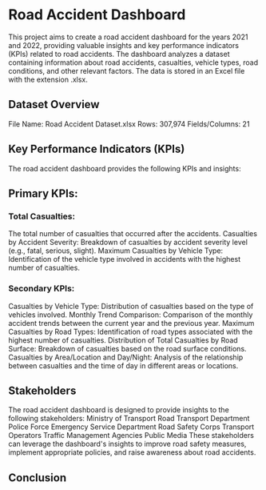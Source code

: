 # Road Accident Dashboard
This project aims to create a road accident dashboard for the years 2021 and 2022, providing valuable insights and key performance indicators (KPIs) related to road accidents. The dashboard analyzes a dataset containing information about road accidents, casualties, vehicle types, road conditions, and other relevant factors. The data is stored in an Excel file with the extension .xlsx.

## Dataset Overview
File Name: Road Accident Dataset.xlsx
Rows: 307,974
Fields/Columns: 21

## Key Performance Indicators (KPIs)
The road accident dashboard provides the following KPIs and insights:

## Primary KPIs:
### Total Casualties: 
The total number of casualties that occurred after the accidents.
Casualties by Accident Severity: Breakdown of casualties by accident severity level (e.g., fatal, serious, slight).
Maximum Casualties by Vehicle Type: Identification of the vehicle type involved in accidents with the highest number of casualties.
### Secondary KPIs:
Casualties by Vehicle Type: Distribution of casualties based on the type of vehicles involved.
Monthly Trend Comparison: Comparison of the monthly accident trends between the current year and the previous year.
Maximum Casualties by Road Types: Identification of road types associated with the highest number of casualties.
Distribution of Total Casualties by Road Surface: Breakdown of casualties based on the road surface conditions.
Casualties by Area/Location and Day/Night: Analysis of the relationship between casualties and the time of day in different areas or locations.

## Stakeholders
The road accident dashboard is designed to provide insights to the following stakeholders:
Ministry of Transport
Road Transport Department
Police Force
Emergency Service Department
Road Safety Corps
Transport Operators
Traffic Management Agencies
Public
Media
These stakeholders can leverage the dashboard's insights to improve road safety measures, implement appropriate policies, and raise awareness about road accidents.

## Conclusion

